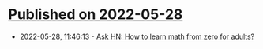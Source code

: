 # [Published on 2022-05-28](index.md)

* [2022-05-28, 11:46:13](https://news.ycombinator.com/item?id=31539549) - [Ask HN: How to learn math from zero for adults?](https://news.ycombinator.com/item?id=31539549)
